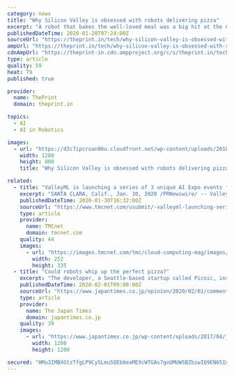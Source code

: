 ```yaml
---
category: news
title: "Why Silicon Valley is obsessed with robots delivering pizza"
excerpt: "A robot that bakes the well-loved meal was a big hit at the Consumer Electronics ... Here’s a second reason for caution: Despite heady media claims that pizza is now being made by artificial intelligence (and a similar suggestion from the company itself), Picnic’s device doesn’t quite earn that encomium. I tend to agree with Melanie ..."
publishedDateTime: 2020-01-28T07:24:00Z
sourceUrl: "https://theprint.in/tech/why-silicon-valley-is-obsessed-with-robots-delivering-pizza/355357/"
ampUrl: "https://theprint.in/tech/why-silicon-valley-is-obsessed-with-robots-delivering-pizza/355357/?amp"
cdnAmpUrl: "https://theprint-in.cdn.ampproject.org/c/s/theprint.in/tech/why-silicon-valley-is-obsessed-with-robots-delivering-pizza/355357/?amp"
type: article
quality: 59
heat: 79
published: true

provider:
  name: ThePrint
  domain: theprint.in

topics:
  - AI
  - AI in Robotics

images:
  - url: "https://d2c7ipcroan06u.cloudfront.net/wp-content/uploads/2018/06/robot-e1527912484227.jpg"
    width: 1200
    height: 800
    title: "Why Silicon Valley is obsessed with robots delivering pizza"

related:
  - title: "ValleyML is launching a series of 3 unique AI Expo events focused on Hardware, Enterprise and Robotics in Silicon Valley"
    excerpt: "SANTA CLARA, Calif., Jan. 30, 2020 /PRNewswire/ -- ValleyML is the most active and important community of ML & AI Companies and Start-ups, Data Practitioners, Executives and Researchers in the Silicon Valley. The goal is Advancing AI to Empower People. ValleyML sponsors include UL, MINDBODY Inc., Ambient Scientific Inc., SEMI, Intel ..."
    publishedDateTime: 2020-01-30T16:32:00Z
    sourceUrl: "https://www.tmcnet.com/usubmit/-valleyml-launching-series-3-unique-ai-expo-events-/2020/01/30/9089829.htm"
    type: article
    provider:
      name: TMCnet
      domain: tmcnet.com
    quality: 44
    images:
      - url: "https://images.tmcnet.com/tmc/cloud-computing-mag/images/cloud-computing-0515-cover.jpg"
        width: 252
        height: 335
  - title: "Could robots whip up the perfect pizza?"
    excerpt: "The developer, a Seattle-based startup called Picnic, insists that pizza is only the beginning ... Here’s a second reason for caution: Despite heady claims that pizza is now being made by artificial intelligence, Picnic’s robot, though quite ingenious, isn’t artificially intelligent just yet. It has a vision system that reads the ..."
    publishedDateTime: 2020-02-01T09:00:00Z
    sourceUrl: "https://www.japantimes.co.jp/opinion/2020/02/01/commentary/world-commentary/robots-whip-perfect-pizza/"
    type: article
    provider:
      name: The Japan Times
      domain: japantimes.co.jp
    quality: 39
    images:
      - url: "https://www.japantimes.co.jp/wp-content/uploads/2017/04/jt-sns.png"
        width: 1200
        height: 1200

secured: "HMu3IMBXGtzTfgLP9CySLmu5QEb6eaMEXcWTGAs7goUMUWSBZbiwIQ9EN65ImAypSAy49w5pX5MSCPjEhavktKfHv3hz8hMtL3NxaW0lc262wMjQq53ENL2cpicmako8hHW4iiiy38M9OnYCueJIVRSLNAtUsPKRnm9DUWCXtNhN9y/T3cdI0WpLNKcfU1dobH9aDohJ6+tAmMs71k2NKeaIMadb5HCjwDIlA7PMi3wUe98aKbRWXRnQMEQJBjA4cdWUIQbUKUKpxTJIdio8ZrGjrK+R/uV/G8d8Th2NZoHhOUidQjkAwYXu98nv4ZDNJQkd5RPXzEJR1dhz8WnKLkmCF4x5yw3XWARMH+umr7Fux4jXNz6keha+CimVLJrdv8kfuloA3uNtP6GEi/K7rOMnAoiezH2CHlmBXegYQY30k4Ha9R9FGqw8z09AuGQw7UZKrraBvOaby3pP90/PE4B4/PMKg84SsAy0AReqY78=;yDT/w4KKEh2l0OQkD3Asug=="
---
```


